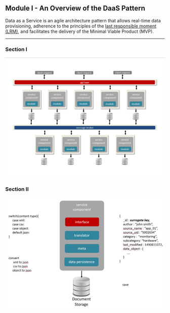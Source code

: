 ## Module I - An Overview of the DaaS Pattern

Data as a Service is an agile architecture pattern that allows real-time data provisioning, adherence to the principles of the [last responsible moment (LRM)](lrm.md), and facilitates the delivery of the Minimal Viable Product (MVP).

---

### Section I

![DaaS Pattern](daas-pattern.png)

### Section II
![DaaS Pattern](sourcing-service.png)